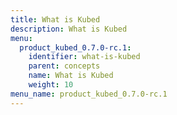 ```yaml
---
title: What is Kubed
description: What is Kubed
menu:
  product_kubed_0.7.0-rc.1:
    identifier: what-is-kubed
    parent: concepts
    name: What is Kubed
    weight: 10
menu_name: product_kubed_0.7.0-rc.1
---
```


